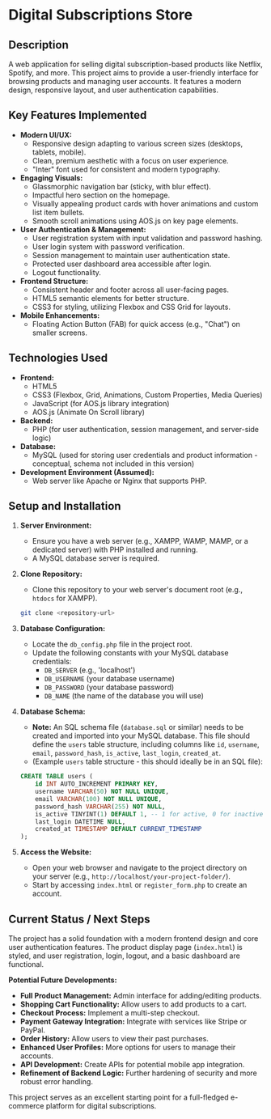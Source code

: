 # Digital Subscriptions Store

## Description

A web application for selling digital subscription-based products like Netflix, Spotify, and more. This project aims to provide a user-friendly interface for browsing products and managing user accounts. It features a modern design, responsive layout, and user authentication capabilities.

## Key Features Implemented

*   **Modern UI/UX:**
    *   Responsive design adapting to various screen sizes (desktops, tablets, mobile).
    *   Clean, premium aesthetic with a focus on user experience.
    *   "Inter" font used for consistent and modern typography.
*   **Engaging Visuals:**
    *   Glassmorphic navigation bar (sticky, with blur effect).
    *   Impactful hero section on the homepage.
    *   Visually appealing product cards with hover animations and custom list item bullets.
    *   Smooth scroll animations using AOS.js on key page elements.
*   **User Authentication & Management:**
    *   User registration system with input validation and password hashing.
    *   User login system with password verification.
    *   Session management to maintain user authentication state.
    *   Protected user dashboard area accessible after login.
    *   Logout functionality.
*   **Frontend Structure:**
    *   Consistent header and footer across all user-facing pages.
    *   HTML5 semantic elements for better structure.
    *   CSS3 for styling, utilizing Flexbox and CSS Grid for layouts.
*   **Mobile Enhancements:**
    *   Floating Action Button (FAB) for quick access (e.g., "Chat") on smaller screens.

## Technologies Used

*   **Frontend:**
    *   HTML5
    *   CSS3 (Flexbox, Grid, Animations, Custom Properties, Media Queries)
    *   JavaScript (for AOS.js library integration)
    *   AOS.js (Animate On Scroll library)
*   **Backend:**
    *   PHP (for user authentication, session management, and server-side logic)
*   **Database:**
    *   MySQL (used for storing user credentials and product information - conceptual, schema not included in this version)
*   **Development Environment (Assumed):**
    *   Web server like Apache or Nginx that supports PHP.

## Setup and Installation

1.  **Server Environment:**
    *   Ensure you have a web server (e.g., XAMPP, WAMP, MAMP, or a dedicated server) with PHP installed and running.
    *   A MySQL database server is required.

2.  **Clone Repository:**
    *   Clone this repository to your web server's document root (e.g., `htdocs` for XAMPP).
      ```bash
      git clone <repository-url>
      ```

3.  **Database Configuration:**
    *   Locate the `db_config.php` file in the project root.
    *   Update the following constants with your MySQL database credentials:
        *   `DB_SERVER` (e.g., 'localhost')
        *   `DB_USERNAME` (your database username)
        *   `DB_PASSWORD` (your database password)
        *   `DB_NAME` (the name of the database you will use)

4.  **Database Schema:**
    *   **Note:** An SQL schema file (`database.sql` or similar) needs to be created and imported into your MySQL database. This file should define the `users` table structure, including columns like `id`, `username`, `email`, `password_hash`, `is_active`, `last_login`, `created_at`.
    *   (Example `users` table structure - this should ideally be in an SQL file):
      ```sql
      CREATE TABLE users (
          id INT AUTO_INCREMENT PRIMARY KEY,
          username VARCHAR(50) NOT NULL UNIQUE,
          email VARCHAR(100) NOT NULL UNIQUE,
          password_hash VARCHAR(255) NOT NULL,
          is_active TINYINT(1) DEFAULT 1, -- 1 for active, 0 for inactive
          last_login DATETIME NULL,
          created_at TIMESTAMP DEFAULT CURRENT_TIMESTAMP
      );
      ```

5.  **Access the Website:**
    *   Open your web browser and navigate to the project directory on your server (e.g., `http://localhost/your-project-folder/`).
    *   Start by accessing `index.html` or `register_form.php` to create an account.

## Current Status / Next Steps

The project has a solid foundation with a modern frontend design and core user authentication features. The product display page (`index.html`) is styled, and user registration, login, logout, and a basic dashboard are functional.

**Potential Future Developments:**

*   **Full Product Management:** Admin interface for adding/editing products.
*   **Shopping Cart Functionality:** Allow users to add products to a cart.
*   **Checkout Process:** Implement a multi-step checkout.
*   **Payment Gateway Integration:** Integrate with services like Stripe or PayPal.
*   **Order History:** Allow users to view their past purchases.
*   **Enhanced User Profiles:** More options for users to manage their accounts.
*   **API Development:** Create APIs for potential mobile app integration.
*   **Refinement of Backend Logic:** Further hardening of security and more robust error handling.

This project serves as an excellent starting point for a full-fledged e-commerce platform for digital subscriptions.
